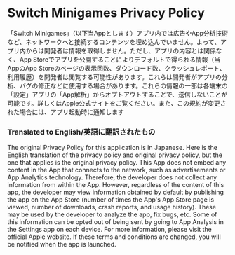 # Switch Minigames Privacy Policy

「Switch Minigames」（以下当Appとします）アプリ内では広告やApp分析技術など、ネットワークへと接続するコンテンツを埋め込んでいません。よって、アプリ内からは開発者は情報を取得しません。ただし、アプリの内容とは関係なく、App Storeでアプリを公開することによりデフォルトで得られる情報（当AppのApp Storeのページの表示回数、ダウンロード数、クラッシュレポート、利用履歴）を開発者は閲覧する可能性があります。これらは開発者がアプリの分析、バグの修正などに使用する場合があります。これらの情報の一部は各端末の「設定」アプリの「App解析」からオプトアウトすることで、送信しないことが可能です。詳しくはApple公式サイトをご覧ください。また、この規約が変更された場合には、アプリ起動時に通知します

### Translated to English/英語に翻訳されたもの
The original Privacy Policy for this application is in Japanese. Here is the English translation of the privacy policy and original privacy policy, but the one that applies is the original privacy policy.
This App does not embed any content in the App that connects to the network, such as advertisements or App Analytics technology. Therefore, the developer does not collect any information from within the App.
However, regardless of the content of this app, the developer may view information obtained by default by publishing the app on the App Store (number of times the App's App Store page is viewed, number of downloads, crash reports, and usage history). These may be used by the developer to analyze the app, fix bugs, etc. Some of this information can be opted out of being sent by going to App Analysis in the Settings app on each device. For more information, please visit the official Apple website.
If these terms and conditions are changed, you will be notified when the app is launched.

